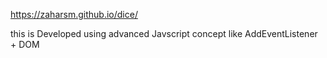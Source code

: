 https://zaharsm.github.io/dice/

this is Developed using advanced Javscript concept like AddEventListener + DOM 

